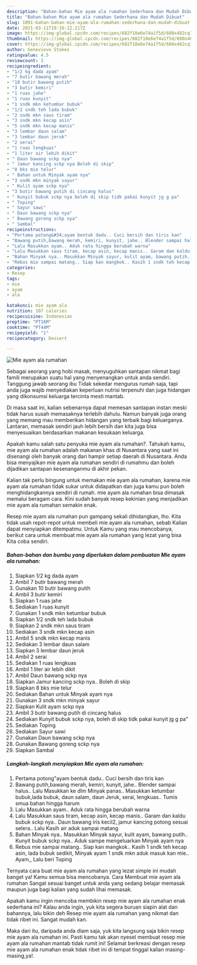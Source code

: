 ```yaml
---
description: "Bahan-bahan Mie ayam ala rumahan Sederhana dan Mudah Dibuat"
title: "Bahan-bahan Mie ayam ala rumahan Sederhana dan Mudah Dibuat"
slug: 1091-bahan-bahan-mie-ayam-ala-rumahan-sederhana-dan-mudah-dibuat
date: 2021-03-11T19:16:12.217Z
image: https://img-global.cpcdn.com/recipes/682f18e6e74a1f5d/680x482cq70/mie-ayam-ala-rumahan-foto-resep-utama.jpg
thumbnail: https://img-global.cpcdn.com/recipes/682f18e6e74a1f5d/680x482cq70/mie-ayam-ala-rumahan-foto-resep-utama.jpg
cover: https://img-global.cpcdn.com/recipes/682f18e6e74a1f5d/680x482cq70/mie-ayam-ala-rumahan-foto-resep-utama.jpg
author: Genevieve Stokes
ratingvalue: 4.5
reviewcount: 3
recipeingredient:
- "1/2 kg dada ayam"
- "7 butir bawang merah"
- "10 butir bawang putih"
- "3 butir kemiri"
- "1 ruas jahe"
- "1 ruas kunyit"
- "1 sndk mkn ketumbar bubuk"
- "1/2 sndk teh lada bubuk"
- "2 sndk mkn saus tiram"
- "3 sndk mkn kecap asin"
- "5 sndk mkn kecap manis"
- "3 lembar daun salam"
- "3 lembar daun jeruk"
- "2 serai"
- "1 ruas lengkuas"
- "1 liter air lebih dikit"
- " Daun bawang sckp nya"
- " Jamur kancing sckp nya Boleh di skip"
- "8 bks mie telur"
- " Bahan untuk Minyak ayam nya"
- "3 sndk mkn minyak sayur"
- " Kulit ayam sckp nya"
- "3 butir bawang putih di cincang halus"
- " Kunyit bubuk sckp nya boleh di skip tidk pakai kunyit jg g pa"
- " Toping"
- " Sayur sawi"
- " Daun bawang sckp nya"
- " Bawang goreng sckp nya"
- " Sambal"
recipeinstructions:
- "Pertama potong&#34;ayam bentuk dadu.. Cuci bersih dan tiris kan"
- "Bawang putih,bawang merah, kemiri, kunyit, jahe.. Blender sampai halus.. Lalu Masukkan ke dlm Minyak panas.. Masukkan ketumbar bubuk,lada bubuk, daun salam, daun Jeruk, serai, lengkuas.. Tumis smua bahan hingga harum"
- "Lalu Masukkan ayam.. Aduk rata hingga berubah warna"
- "Lalu Masukkan saus tiram, kecap asin, kecap manis.. Garam dan kaldu bubuk sckp nya.. Daun bawang iris kecil2, jamur kancing potong sesuai selera.. Lalu Kasih air aduk sampai matang"
- "Bahan Minyak nya.. Masukkan Minyak sayur, kulit ayam, bawang putih.. Kunyit bubuk sckp nya.. Aduk sampe mengeluarkan Minyak ayam nya"
- "Rebus mie sampai matang.. Siap kan mangkok.. Kasih 1 sndk teh kecap asin, lada bubuk sedikit, Minyak ayam 1 sndk mkn aduk masuk kan mie.. Ayam,, Lalu beri Toping"
categories:
- Resep
tags:
- mie
- ayam
- ala

katakunci: mie ayam ala 
nutrition: 107 calories
recipecuisine: Indonesian
preptime: "PT16M"
cooktime: "PT44M"
recipeyield: "1"
recipecategory: Dessert

---
```



![Mie ayam ala rumahan](https://img-global.cpcdn.com/recipes/682f18e6e74a1f5d/680x482cq70/mie-ayam-ala-rumahan-foto-resep-utama.jpg)

Sebagai seorang yang hobi masak, menyuguhkan santapan nikmat bagi famili merupakan suatu hal yang menyenangkan untuk anda sendiri. Tanggung jawab seorang ibu Tidak sekedar mengurus rumah saja, tapi anda juga wajib menyediakan keperluan nutrisi terpenuhi dan juga hidangan yang dikonsumsi keluarga tercinta mesti mantab.

Di masa  saat ini, kalian sebenarnya dapat memesan santapan instan meski tidak harus susah memasaknya terlebih dahulu. Namun banyak juga orang yang memang mau memberikan hidangan yang terbaik bagi keluarganya. Lantaran, memasak sendiri jauh lebih bersih dan kita juga bisa menyesuaikan berdasarkan makanan kesukaan keluarga. 



Apakah kamu salah satu penyuka mie ayam ala rumahan?. Tahukah kamu, mie ayam ala rumahan adalah makanan khas di Nusantara yang saat ini disenangi oleh banyak orang dari hampir setiap daerah di Nusantara. Anda bisa menyajikan mie ayam ala rumahan sendiri di rumahmu dan boleh dijadikan santapan kesenanganmu di akhir pekan.

Kalian tak perlu bingung untuk memakan mie ayam ala rumahan, karena mie ayam ala rumahan tidak sukar untuk didapatkan dan juga kamu pun boleh menghidangkannya sendiri di rumah. mie ayam ala rumahan bisa dimasak memalui beragam cara. Kini sudah banyak resep kekinian yang menjadikan mie ayam ala rumahan semakin enak.

Resep mie ayam ala rumahan pun gampang sekali dihidangkan, lho. Kita tidak usah repot-repot untuk membeli mie ayam ala rumahan, sebab Kalian dapat menyiapkan ditempatmu. Untuk Kamu yang mau mencobanya, berikut cara untuk membuat mie ayam ala rumahan yang lezat yang bisa Kita coba sendiri.

<!--inarticleads1-->

##### Bahan-bahan dan bumbu yang diperlukan dalam pembuatan Mie ayam ala rumahan:

1. Siapkan 1/2 kg dada ayam
1. Ambil 7 butir bawang merah
1. Gunakan 10 butir bawang putih
1. Ambil 3 butir kemiri
1. Siapkan 1 ruas jahe
1. Sediakan 1 ruas kunyit
1. Gunakan 1 sndk mkn ketumbar bubuk
1. Siapkan 1/2 sndk teh lada bubuk
1. Siapkan 2 sndk mkn saus tiram
1. Sediakan 3 sndk mkn kecap asin
1. Ambil 5 sndk mkn kecap manis
1. Sediakan 3 lembar daun salam
1. Siapkan 3 lembar daun jeruk
1. Ambil 2 serai
1. Sediakan 1 ruas lengkuas
1. Ambil 1 liter air lebih dikit
1. Ambil  Daun bawang sckp nya
1. Siapkan  Jamur kancing sckp nya.. Boleh di skip
1. Siapkan 8 bks mie telur
1. Sediakan  Bahan untuk Minyak ayam nya
1. Gunakan 3 sndk mkn minyak sayur
1. Siapkan  Kulit ayam sckp nya
1. Ambil 3 butir bawang putih di cincang halus
1. Sediakan  Kunyit bubuk sckp nya, boleh di skip tidk pakai kunyit jg g pa&#34;
1. Sediakan  Toping
1. Sediakan  Sayur sawi
1. Gunakan  Daun bawang sckp nya
1. Gunakan  Bawang goreng sckp nya
1. Siapkan  Sambal




<!--inarticleads2-->

##### Langkah-langkah menyiapkan Mie ayam ala rumahan:

1. Pertama potong&#34;ayam bentuk dadu.. Cuci bersih dan tiris kan
1. Bawang putih,bawang merah, kemiri, kunyit, jahe.. Blender sampai halus.. Lalu Masukkan ke dlm Minyak panas.. Masukkan ketumbar bubuk,lada bubuk, daun salam, daun Jeruk, serai, lengkuas.. Tumis smua bahan hingga harum
1. Lalu Masukkan ayam.. Aduk rata hingga berubah warna
1. Lalu Masukkan saus tiram, kecap asin, kecap manis.. Garam dan kaldu bubuk sckp nya.. Daun bawang iris kecil2, jamur kancing potong sesuai selera.. Lalu Kasih air aduk sampai matang
1. Bahan Minyak nya.. Masukkan Minyak sayur, kulit ayam, bawang putih.. Kunyit bubuk sckp nya.. Aduk sampe mengeluarkan Minyak ayam nya
1. Rebus mie sampai matang.. Siap kan mangkok.. Kasih 1 sndk teh kecap asin, lada bubuk sedikit, Minyak ayam 1 sndk mkn aduk masuk kan mie.. Ayam,, Lalu beri Toping




Ternyata cara buat mie ayam ala rumahan yang lezat simple ini mudah banget ya! Kamu semua bisa mencobanya. Cara Membuat mie ayam ala rumahan Sangat sesuai banget untuk anda yang sedang belajar memasak maupun juga bagi kalian yang sudah lihai memasak.

Apakah kamu ingin mencoba membikin resep mie ayam ala rumahan enak sederhana ini? Kalau anda ingin, yuk kita segera buruan siapin alat dan bahannya, lalu bikin deh Resep mie ayam ala rumahan yang nikmat dan tidak ribet ini. Sangat mudah kan. 

Maka dari itu, daripada anda diam saja, yuk kita langsung saja bikin resep mie ayam ala rumahan ini. Pasti kamu tak akan nyesel membuat resep mie ayam ala rumahan mantab tidak rumit ini! Selamat berkreasi dengan resep mie ayam ala rumahan enak tidak ribet ini di tempat tinggal kalian masing-masing,ya!.

